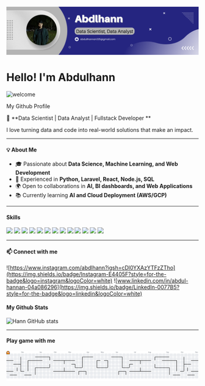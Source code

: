 ![latar](img/latar.png)

# Hello! I'm  Abdulhann

![welcome](https://media1.giphy.com/media/v1.Y2lkPTc5MGI3NjExN3lhbWk0OHpicHZrNDA5Zmtjb2Q1amVnM2pqZXlxcXhtcHRjM216dCZlcD12MV9pbnRlcm5hbF9naWZfYnlfaWQmY3Q9Zw/kMM3vtBEgSsLu/giphy.gif)

My Github Profile

🚀 **Data Scientist | Data Analyst | Fullstack Developer **

I love turning data and code into real-world solutions that make an impact.

---

#### 💡 About Me
- 🎓 Passionate about **Data Science, Machine Learning, and Web Development**
- 🧠 Experienced in **Python, Laravel, React, Node.js, SQL**
- 🌍 Open to collaborations in **AI, BI dashboards, and Web Applications**
- 📚 Currently learning **AI and Cloud Deployment (AWS/GCP)**

---

#### Skills

<img src="https://img.shields.io/badge/MySQL-005C84?style=for-the-badge&logo=mysql&logoColor=white" /> <img src="https://img.shields.io/badge/PostgreSQL-316192?style=for-the-badge&logo=postgresql&logoColor=white" /> <img src="https://img.shields.io/badge/phpmyadmin-6C78AF?style=for-the-badge&logo=phpmyadmin&logoColor=white" /> <img src="https://img.shields.io/badge/Laragon-0E83CD?style=for-the-badge&logo=Laragon&logoColor=white" /> <img src="https://img.shields.io/badge/Python-FFD43B?style=for-the-badge&logo=python&logoColor=blue" /> <img src="https://img.shields.io/badge/PHP-777BB4?style=for-the-badge&logo=php&logoColor=white" /> <img src="https://img.shields.io/badge/JavaScript-323330?style=for-the-badge&logo=javascript&logoColor=F7DF1E" /> <img src="https://img.shields.io/badge/json-5E5C5C?style=for-the-badge&logo=json&logoColor=white" /> <img src="https://img.shields.io/badge/HTML5-E34F26?style=for-the-badge&logo=html5&logoColor=white" /> <img src="https://img.shields.io/badge/Tableau-E97627?style=for-the-badge&logo=Tableau&logoColor=white" /> <img src="https://img.shields.io/badge/Express%20js-000000?style=for-the-badge&logo=express&logoColor=white" /> <img src="https://img.shields.io/badge/Laravel-FF2D20?style=for-the-badge&logo=laravel&logoColor=white" /> <img src="https://img.shields.io/badge/React-20232A?style=for-the-badge&logo=react&logoColor=61DAFB" />

---

#### 📫 Connect with me

![https://www.instagram.com/abdlhann?igsh=cDl0YXAzYTFzZTho](https://img.shields.io/badge/Instagram-E4405F?style=for-the-badge&logo=instagram&logoColor=white) ![www.linkedin.com/in/abdul-hannan-04a086296](https://img.shields.io/badge/LinkedIn-0077B5?style=for-the-badge&logo=linkedin&logoColor=white)

#### My Github Stats

![Hann GitHub stats](https://github-readme-stats.vercel.app/api?username=Abdlhann&show_icons=true&theme=tokyonight)

---

#### Play game with me

<picture>
  <source media="(prefers-color-scheme: dark)" srcset="https://raw.githubusercontent.com/Abdlhann/Abdlhann/output/pacman-contribution-graph-dark.svg">
  <source media="(prefers-color-scheme: light)" srcset="https://raw.githubusercontent.com/Abdlhann/Abdlhann/output/pacman-contribution-graph.svg">
  <img alt="pacman contribution graph" src="https://raw.githubusercontent.com/Abdlhann/Abdlhann/output/pacman-contribution-graph.svg">
</picture>

###


